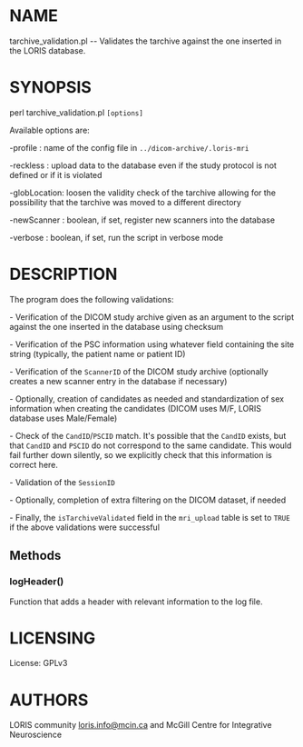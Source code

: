 # NAME

tarchive\_validation.pl -- Validates the tarchive against the one inserted in
the LORIS database.

# SYNOPSIS

perl tarchive\_validation.pl `[options]`

Available options are:

\-profile     : name of the config file in `../dicom-archive/.loris-mri`

\-reckless    : upload data to the database even if the study protocol
               is not defined or if it is violated

\-globLocation: loosen the validity check of the tarchive allowing for
               the possibility that the tarchive was moved to a
               different directory

\-newScanner  : boolean, if set, register new scanners into the database

\-verbose     : boolean, if set, run the script in verbose mode

# DESCRIPTION

The program does the following validations:

\- Verification of the DICOM study archive given as an argument to the script
against the one inserted in the database using checksum

\- Verification of the PSC information using whatever field containing the site
string (typically, the patient name or patient ID)

\- Verification of the `ScannerID` of the DICOM study archive (optionally
creates a new scanner entry in the database if necessary)

\- Optionally, creation of candidates as needed and standardization of sex
information when creating the candidates (DICOM uses M/F, LORIS database uses
Male/Female)

\- Check of the `CandID`/`PSCID` match. It's possible that the `CandID`
exists, but that `CandID` and `PSCID` do not correspond to the same
candidate. This would fail further down silently, so we explicitly check that
this information is correct here.

\- Validation of the `SessionID`

\- Optionally, completion of extra filtering on the DICOM dataset, if needed

\- Finally, the `isTarchiveValidated` field in the `mri_upload` table is set
to `TRUE` if the above validations were successful

## Methods

### logHeader()

Function that adds a header with relevant information to the log file.

# LICENSING

License: GPLv3

# AUTHORS

LORIS community <loris.info@mcin.ca> and McGill Centre for Integrative Neuroscience
